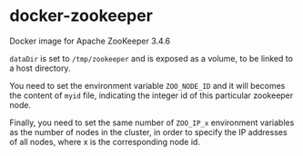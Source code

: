 docker-zookeeper
================

Docker image for Apache ZooKeeper 3.4.6

`dataDir` is set to `/tmp/zookeeper` and is exposed as a volume, to be linked to a host directory. 

You need to set the environment variable `ZOO_NODE_ID` and it will becomes the content of `myid` file, indicating the integer id of this particular zookeeper node. 

Finally, you need to set the same number of `ZOO_IP_x` environment variables as the number of nodes in the cluster, in order to specify the IP addresses of all nodes, where x is the corresponding node id. 
